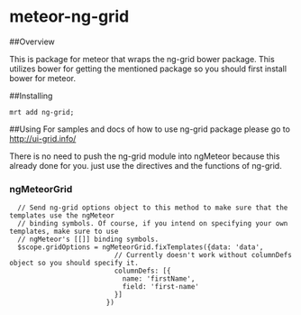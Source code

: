 meteor-ng-grid
==============


##Overview

This is package for meteor that wraps the ng-grid bower package.
This utilizes bower for getting the mentioned package so you should first install bower for meteor.

##Installing
```
mrt add ng-grid;
```

##Using
For samples and docs of how to use ng-grid package please go to http://ui-grid.info/

There is no need to push the ng-grid module into ngMeteor because this already done for you. just use the directives
and the functions of ng-grid.

### ngMeteorGrid
```
  // Send ng-grid options object to this method to make sure that the templates use the ngMeteor
  // binding symbols. Of course, if you intend on specifying your own templates, make sure to use
  // ngMeteor's [[]] binding symbols. 
  $scope.gridOptions = ngMeteorGrid.fixTemplates({data: 'data',
						  // Currently doesn't work without columnDefs object so you should specify it.
						  columnDefs: [{
						  	name: 'firstName',
						  	field: 'first-name'
						  }]
						}) 
```
